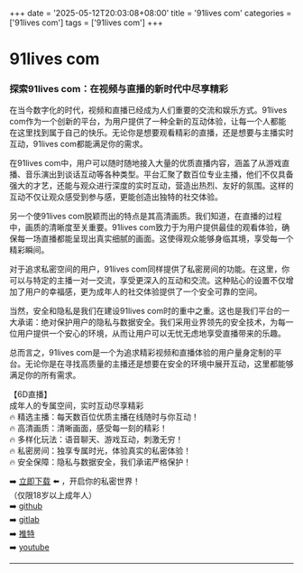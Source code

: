 +++
date = '2025-05-12T20:03:08+08:00'
title = '91lives com'
categories = ['91lives com']
tags = ['91lives com']
+++

# 91lives com

### 探索91lives com：在视频与直播的新时代中尽享精彩

在当今数字化的时代，视频和直播已经成为人们重要的交流和娱乐方式。91lives com作为一个创新的平台，为用户提供了一种全新的互动体验，让每一个人都能在这里找到属于自己的快乐。无论你是想要观看精彩的直播，还是想要与主播实时互动，91lives com都能满足你的需求。

在91lives com中，用户可以随时随地接入大量的优质直播内容，涵盖了从游戏直播、音乐演出到谈话互动等各种类型。平台汇聚了数百位专业主播，他们不仅具备强大的才艺，还能与观众进行深度的实时互动，营造出热烈、友好的氛围。这样的互动不仅让观众感受到参与感，更能创造出独特的社交体验。

另一个使91lives com脱颖而出的特点是其高清画质。我们知道，在直播的过程中，画质的清晰度至关重要。91lives com致力于为用户提供最佳的观看体验，确保每一场直播都能呈现出真实细腻的画面。这使得观众能够身临其境，享受每一个精彩瞬间。

对于追求私密空间的用户，91lives com同样提供了私密房间的功能。在这里，你可以与特定的主播一对一交流，享受更深入的互动和交流。这种贴心的设置不仅增加了用户的幸福感，更为成年人的社交体验提供了一个安全可靠的空间。

当然，安全和隐私是我们在建设91lives com时的重中之重。这也是我们平台的一大承诺：绝对保护用户的隐私与数据安全。我们采用业界领先的安全技术，为每一位用户提供一个安心的环境，从而让用户可以无忧无虑地享受直播带来的乐趣。

总而言之，91lives com是一个为追求精彩视频和直播体验的用户量身定制的平台。无论你是在寻找高质量的主播还是想要在安全的环境中展开互动，这里都能够满足你的所有需求。

【6D直播】  
成年人的专属空间，实时互动尽享精彩  
🔥 精选主播：每天数百位优质主播在线随时与你互动！  
🔥 高清画质：清晰画面，感受每一刻的精彩！  
🔥 多样化玩法：语音聊天、游戏互动，刺激无穷！  
🔥 私密房间：独享专属时光，体验真实的私密体验！  
🔥 安全保障：隐私与数据安全，我们承诺严格保护！  
  
➡️ [立即下载](https://down123.s3.ap-east-1.amazonaws.com/index.html?channelCode=blog) ⬅️ ，开启你的私密世界！  
（仅限18岁以上成年人）  
➡️ [github](https://aldult-live.github.io/)  
➡️ [gitlab](https://seo-09598d.gitlab.io/)  
➡️ [推特](https://x.com/wegame33)  
➡️ [youtube](https://www.youtube.com/@6Dlive)  

---
